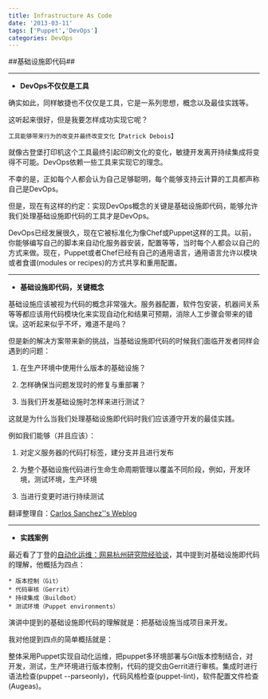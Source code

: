 ```yaml
---
title: Infrastructure As Code
date: '2013-03-11'
tags: ['Puppet','DevOps']
categories: DevOps
---
```


##基础设施即代码##

***

* <strong>DevOps不仅仅是工具</strong>

确实如此，同样敏捷也不仅仅是工具，它是一系列思想，概念以及最佳实践等。

这听起来很好，但是我要怎样成功实现它呢？

    工具能够带来行为的改变并最终改变文化【Patrick Debois】

就像古登堡打印机这个工具最终引起印刷文化的变化，敏捷开发离开持续集成将变得不可能。DevOps依赖一些工具来实现它的理念。

不幸的是，正如每个人都会认为自己足够聪明，每个能够支持云计算的工具都声称自己是DevOps。

但是，现在有这样的约定：实现DevOps概念的关键是基础设施即代码，能够允许我们处理基础设施即代码的工具才是DevOps。

DevOps已经发展很久，现在它被标准化为像Chef或Puppet这样的工具。以前，你能够编写自己的脚本来自动化服务器安装，配置等等，当时每个人都会以自己的方式来做。现在，Puppet或者Chef已经有自己的通用语言，通用语言允许以模块或者食谱(modules or recipes)的方式共享和重用配置。

***

* <strong>基础设施即代码，关键概念</strong>

基础设施应该被视为代码的概念非常强大。服务器配置，软件包安装，机器间关系等等都应该用代码模块化来实现自动化和结果可预期，消除人工步骤会带来的错误。这听起来似乎不坏，难道不是吗？

但是新的解决方案带来新的挑战，当基础设施即代码的时候我们面临开发者同样会遇到的问题：

1. 在生产环境中使用什么版本的基础设施？

2. 怎样确保当问题发现时的修复与重部署？

3. 当我们开发基础设施时怎样来进行测试？

这就是为什么当我们处理基础设施即代码时我们应该遵守开发的最佳实践。

例如我们能够（并且应该）：

1. 对定义服务器的代码打标签，建分支并且进行发布

2. 为整个基础设施代码进行生命生命周期管理以覆盖不同阶段，例如，开发环境，测试环境，生产环境

3. 当进行变更时进行持续测试

翻译整理自：[Carlos Sanchez\''s Weblog](http://blog.csanchez.org/2012/03/13/infrastructure-as-code/)

***

* <strong>实践案例</strong>

最近看了丁登的[自动化运维：网易杭州研究院经验谈](http://www.infoq.com/cn/presentations/automatic-maintenance-netease-hangzhou-institute-experiences)，其中提到对基础设施即代码的理解，他概括为四点：

    * 版本控制（Git）
    * 代码审核（Gerrit）
    * 持续集成（Buildbot）
    * 测试环境（Puppet environments）

演讲中提到的基础设施即代码的理解就是：把基础设施当成项目来开发。

我对他提到四点的简单概括就是：

整体采用Puppet实现自动化运维，把puppet多环境部署与Git版本控制结合，对开发，测试，生产环境进行版本控制，代码的提交由Gerrit进行审核。集成时进行语法检查(puppet --parseonly)，代码风格检查(puppet-lint)，软件配置文件检查(Augeas)。

